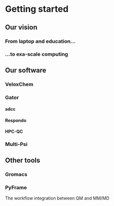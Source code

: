 Getting started
===============

Our vision
----------

### From laptop and education...

### ...to exa-scale computing


Our software
---------

### VeloxChem

### Gator

#### adcc

#### Respondo

#### HPC-QC

### Multi-Psi

Other tools
-----------

### Gromacs

### PyFrame

The workflow integration between QM and MM/MD